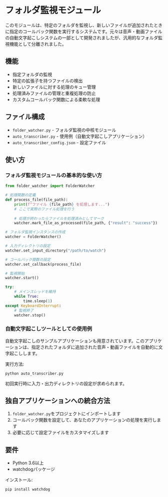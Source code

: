 # フォルダ監視モジュール

このモジュールは、特定のフォルダを監視し、新しいファイルが追加されたときに指定のコールバック関数を実行するシステムです。元々は音声・動画ファイルの自動文字起こしシステムの一部として開発されましたが、汎用的なフォルダ監視機能として分離されました。

## 機能

- 指定フォルダの監視
- 特定の拡張子を持つファイルの検出
- 新しいファイルに対する処理のキュー管理
- 処理済みファイルの管理と重複処理の防止
- カスタムコールバック関数による柔軟な処理

## ファイル構成

- `folder_watcher.py` - フォルダ監視の中核モジュール
- `auto_transcriber.py` - 使用例（自動文字起こしアプリケーション）
- `auto_transcriber_config.json` - 設定ファイル

## 使い方

### フォルダ監視モジュールの基本的な使い方

```python
from folder_watcher import FolderWatcher

# 処理関数の定義
def process_file(file_path):
    print(f"ファイル {file_path} を処理します...")
    # ここで実際のファイル処理を行う
    
    # 処理が終わったらファイルを処理済みとしてマーク
    watcher.mark_file_as_processed(file_path, {"result": "success"})

# フォルダ監視インスタンスの作成
watcher = FolderWatcher()

# 入力ディレクトリの設定
watcher.set_input_directory("/path/to/watch")

# コールバック関数の設定
watcher.set_callback(process_file)

# 監視開始
watcher.start()

try:
    # メインスレッドを維持
    while True:
        time.sleep(1)
except KeyboardInterrupt:
    # 監視終了
    watcher.stop()
```

### 自動文字起こしツールとしての使用例

自動文字起こしのサンプルアプリケーションも用意されています。このアプリケーションは、指定されたフォルダに追加された音声・動画ファイルを自動的に文字起こしします。

実行方法:
```
python auto_transcriber.py
```

初回実行時に入力・出力ディレクトリの設定が求められます。

## 独自アプリケーションへの統合方法

1. `folder_watcher.py`をプロジェクトにインポートします
2. コールバック関数を設定して、あなたのアプリケーションの処理を実行します
3. 必要に応じて設定ファイルをカスタマイズします

## 要件

- Python 3.6以上
- watchdogパッケージ

インストール:
```
pip install watchdog
```